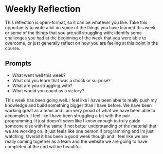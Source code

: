 # Weekly Reflection
This reflection is open-format, so it can be whatever you like. Take this opportunity to write a bit on some of the things you have learned this week or some of the things that you are still struggling with; identify some challenges you had at the beginning of the week that you were able to overcome, or just generally reflect on how you are feeling at this point in the course.

## Prompts
- What went well this week?
- What did you learn that was a shock or surprise?
- What are you struggling with?
- What would you count as a victory?


This week has been going well. I feel like I have been able to really push my knowledge and build something bigger than I have before. We have been working great as a team and I am very proud of what we have been able to accomplish. I feel like I have been struggling a bit with the pair programming. It just doesn't seem like I know enough to truly guide someone else with the same if not better understanding of the material that we are working on. It just feels like one person if programming and Im just watching. Overall it has been a good week though and I feel like we are really coming together as a team and the website we are going to have completed at the end will be beautiful.